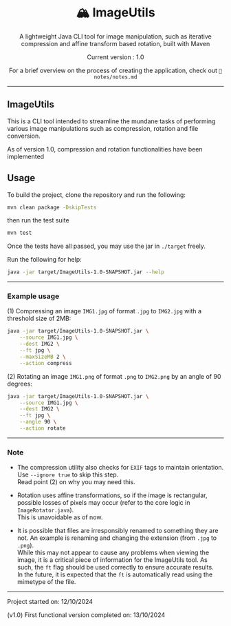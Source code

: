 <div align="center">
<h1>🏔️ ImageUtils </h1>

A lightweight Java CLI tool for image manipulation, such as iterative
compression and affine transform based rotation, built with Maven

Current version : 1.0

For a brief overview on the process of creating the application, check out
`📁notes/notes.md`

</div>

---

## ImageUtils

This is a CLI tool intended to streamline the mundane tasks of performing various
image manipulations such as compression, rotation and file conversion.

As of version 1.0, compression and rotation functionalities have been implemented

## Usage

To build the project, clone the repository and run the following:

```zsh
mvn clean package -DskipTests
```

then run the test suite

```zsh
mvn test
```

Once the tests have all passed, you may use the jar in `./target` freely.

Run the following for help:

```zsh
java -jar target/ImageUtils-1.0-SNAPSHOT.jar --help
```

---

### Example usage

(1) Compressing an image `IMG1.jpg` of format `.jpg` to `IMG2.jpg` with a
threshold size of 2MB:

```zsh
java -jar target/ImageUtils-1.0-SNAPSHOT.jar \
    --source IMG1.jpg \
    --dest IMG2 \
    --ft jpg \
    --maxSizeMB 2 \
    --action compress
```

(2) Rotating an image `IMG1.png` of format `.png` to `IMG2.png` by an angle of
90 degrees:

```zsh
java -jar target/ImageUtils-1.0-SNAPSHOT.jar \
    --source IMG1.jpg \
    --dest IMG2 \
    --ft jpg \
    --angle 90 \
    --action rotate
```

---

### Note

* The compression utility also checks for `EXIF` tags to maintain orientation.
Use `--ignore true` to skip this step.  
Read point (2) on why you may need this.

* Rotation uses affine transformations, so if the image is rectangular,
possible losses of pixels may occur (refer to the core logic in `ImageRotator.java`).  
This is unavoidable as of now.

* It is possible that files are irresponsibly renamed to something they are not.
An example is renaming and changing the extension (from `.jpg` to `.png`).  
While this may not appear to cause any problems when viewing the image, it is
a critical piece of information for the ImageUtils tool. As such, the `ft` flag
should be used correctly to ensure accurate results.  
In the future, it is expected that the `ft` is automatically read using the mimetype of the file.

---

Project started on: 12/10/2024

(v1.0) First functional version completed on: 13/10/2024
